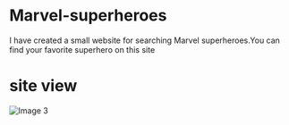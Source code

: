 # Marvel-superheroes

I have created a small website for searching Marvel superheroes.You can find your favorite superhero on this site


# site view

![Image 3](https://user-images.githubusercontent.com/94846078/169517115-9db9544b-c1a0-4ad5-ad55-09d13543cb61.jpg)
